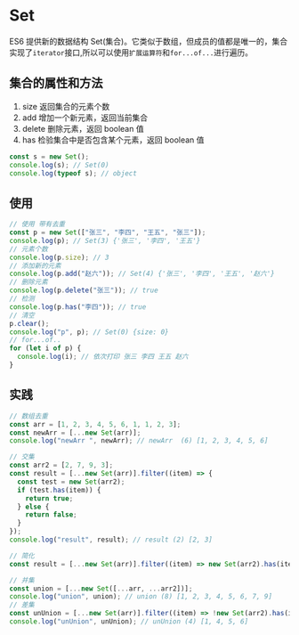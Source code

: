# Set

ES6 提供新的数据结构 Set(集合)。它类似于数组，但成员的值都是唯一的，集合实现了`iterator`接口,所以可以使用`扩展运算符`和`for...of...`进行遍历。

## 集合的属性和方法

1. size 返回集合的元素个数
2. add 增加一个新元素，返回当前集合
3. delete 删除元素，返回 boolean 值
4. has 检验集合中是否包含某个元素，返回 boolean 值

```javascript
const s = new Set();
console.log(s); // Set(0)
console.log(typeof s); // object
```

## 使用

```javascript
// 使用 带有去重
const p = new Set(["张三", "李四", "王五", "张三"]);
console.log(p); // Set(3) {'张三', '李四', '王五'}
// 元素个数
console.log(p.size); // 3
// 添加新的元素
console.log(p.add("赵六")); // Set(4) {'张三', '李四', '王五', '赵六'}
// 删除元素
console.log(p.delete("张三")); // true
// 检测
console.log(p.has("李四")); // true
// 清空
p.clear();
console.log("p", p); // Set(0) {size: 0}
// for...of..
for (let i of p) {
  console.log(i); // 依次打印 张三 李四 王五 赵六
}
```

## 实践

```javascript
// 数组去重
const arr = [1, 2, 3, 4, 5, 6, 1, 1, 2, 3];
const newArr = [...new Set(arr)];
console.log("newArr ", newArr); // newArr  (6) [1, 2, 3, 4, 5, 6]

// 交集
const arr2 = [2, 7, 9, 3];
const result = [...new Set(arr)].filter((item) => {
  const test = new Set(arr2);
  if (test.has(item)) {
    return true;
  } else {
    return false;
  }
});
console.log("result", result); // result (2) [2, 3]

// 简化
const result = [...new Set(arr)].filter((item) => new Set(arr2).has(item));

// 并集
const union = [...new Set([...arr, ...arr2])];
console.log("union", union); // union (8) [1, 2, 3, 4, 5, 6, 7, 9]
// 差集
const unUnion = [...new Set(arr)].filter((item) => !new Set(arr2).has(item));
console.log("unUnion", unUnion); // unUnion (4) [1, 4, 5, 6]
```
